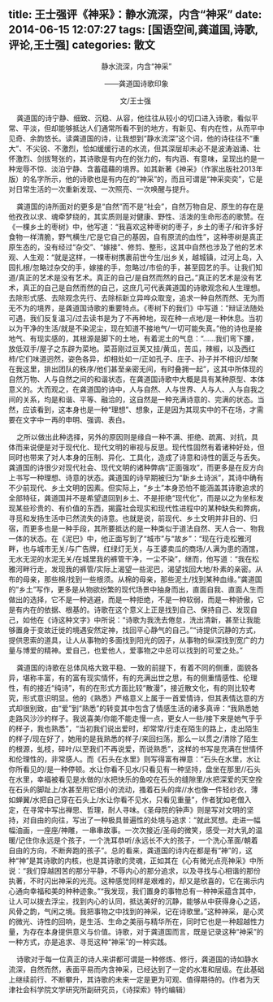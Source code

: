 title: 王士强评《神采》：静水流深，内含“神采”
date: 2014-06-15 12:07:27
tags: [国语空间,龚道国,诗歌,评论,王士强]
categories: 散文
---
 <p align="center">静水流深，内含“神采”</p> 
 <p align="center">——龚道国诗歌印象</p> 
 <p align="center">文/王士强&nbsp;</p> 
 <p>&nbsp;&nbsp;&nbsp; 龚道国的诗宁静、细致、沉稳、从容，他往往从较小的切口进入诗歌，看似平常、平淡，但却能够抵达人们通常所看不到的地方，有新见、有内在性，从而平中见奇、余韵悠长。读龚道国的诗，让我想到“静水流深”这个词，他的诗往往不“重大”、不尖锐、不激烈，恰如缓缓行进的水流，但其深层却未必不是波涛汹涌、壮怀激烈、剑拔弩张的，其诗歌是有内在的张力的，有内涵、有意味，呈现出的是一种宠辱不惊、淡泊宁静、含蓄蕴藉的境界。如其新著《神采》（作家出版社2013年版）的名字所示，他的诗歌也是有内在的“神采”的，而且可谓是“神采奕奕”，它是对日常生活的一次重新发现、一次照亮、一次唤醒与提升。</p> 
<!-- more --><p>&nbsp;&nbsp;&nbsp; 龚道国的诗所面对的更多是“自然”而不是“社会”，自然万物自足、原生的存在是他孜孜以求、魂牵梦绕的，其实质则是对健康、野性、活泼的生命形态的歌赞。在《一棵乡土的枣树》中，他写道：“我喜欢这种枣树的枣子，乡土的枣子/和许多好食物一样清脆，野气横生/它是它自己的基因，自有原流的血性”，这种枣树是真正原生态的，没有经过“杂交”、“嫁接”、修剪、整形，这其中自然也涉及了他的艺术观、人生观：“就是这样，一棵枣树携裹前世今生/出乡关，越城镇，过河上岛，入园扎根/忽略过杂交的手，嫁接的手，忽略过/市侩的手，甚至园艺的手。让我们知道/真正的艺术是没有艺术。真正的自己/是自然而然的自己。”真正的艺术是没有艺术，真正的自己是自然而然的自己，这庶几可代表龚道国的诗歌观念和人生理想。去除形式感、去除观念先行、去除标新立异哗众取宠，追求一种自然而然、无为而无不为的境界，是龚道国诗歌的重要特点。《枣树下的我们》中写道：“辩证法随处可遇，我们反复温习/过去读书是为了不再种地，现在种一点地/是一种休息。当初以为干净的生活/就是不染泥尘，现在知道不接地气/一切可能失真。”他的诗也是接地气、有现实感的，其根源是脚下的土地，有着泥土的气息：“……我们弯下腰，放低双手/屋子之东辟为菜地。菜苔刚过豆荚又挂/黄瓜，苦瓜，辣椒，以及西红柿/它们味道迥然，姿色各异，却相处如一/正如孔子、庄子、孙子并不相识/却聚在我这里，排出团队的秩序/他们甚至亲密无间，有时叠拥一起”，这其中所体现的自然万物、人与自然之间的和谐状态，在龚道国诗歌中大概是具有某种原型、本体意义的。大而观之，在龚道国的诗中，人与自然、人与世界、人与人、人与自我之间的关系，均是和谐、平等、融洽的，这自然是一种充满诗意的、完满的状态。当然，应该看到，这本身也是一种“理想”、想象，正是因为其现实中的不在场，才需要在文字中一再的申明、强调、表白。</p> 
 <p>&nbsp;&nbsp;&nbsp; 之所以做出此种选择，另外的原因则是缘自一种不满、拒绝、疏离、对抗，具体而来说便是对于现代化、现代文明的审视与反思。现代性固然有着诸种好处，但同时也带来了对人本身的压制、异化、工具化，造成了诗意和诗性的匮乏与丢失。龚道国的诗很少对现代社会、现代文明的诸种弊病“正面强攻”，而更多是在反方向上书写一种理想、诗意的状态。龚道国的诗早期被归为“新乡土诗派”，其诗中确有不少前现代、乡土文明的因素。但实际上，“乡土”本身恐怕不能涵盖其诗歌追求的全部特征，龚道国并不是希望退回到乡土、不是拒绝“现代化”，而是以之为坐标发现某些珍贵的、有价值的东西，揭露社会现实和现代性进程中的某种缺失和弊病，寻觅和发扬生活中已然流失的诗意。也就是说，前现代、乡土文明并非目的、归宿，而更多也是一种手段，其所要抵达的是一种类似于道法自然、天人合一、物我一体的状态。在《泥巴》中，他正面写到了“城市”与“故乡”：“现在行走松雅河畔，也与城市无关/与广告牌，红绿灯无关，与王婆卖瓜的商场/人满为患的酒馆，无水无泥的水泥无关/在城里我的裤管干净，一尘不染”，继而，他写道：“我在松雅河畔行走，发现我的裤管/实际上渴望一些泥巴，渴望找回大地/朴素的亲密。从布的母亲，那些棉/找到一些根须。从棉的母亲，那些泥土/找到某种血缘。”龚道国的“乡土”写作，更多是从物欲纷繁的现代场景中抽身而出，直面自我、直面人生而做出的选择，它不是一种逃避，而是一种拒绝，不是一种软弱，而是一种骄傲，它是有内在的依据、根基的。诗歌在这个意义上正是找到自己、保持自己、发现自己，如他在《诗这种文字》中所说：“诗歌为我洗去倦怠，洗出清新，甚至让我能够置身于变故迁徙的境遇安然定神，找回平心静气的自己。”“诗提供沉静的方式，提供思索的道具，让人从事物的多面找到阳光的因子，从事物的纵深找到宽广的力量与博爱的精神。爱自己，也爱他人，爱事物之中总可以找到的可爱之处。”</p> 
 <p>&nbsp;&nbsp;&nbsp; 龚道国的诗歌在总体风格大致平稳、一致的前提下，有着不同的侧重，面貌各异，堪称丰富，有的富有现实情怀，有的充满出世之思，有的侧重情感性、伦理性，有的接近“纯诗”，有的在形式方面比较“散漫”，接近散文化，有的则比较考究，形式意识明显。他的《熟悉》严格意义上属于一首爱情诗，但其表情达意的方式却很别致，由“爱”到“熟悉”的转变其中包含了情感生活的诸多真谛：“我熟悉她走路风沙沙的样子。我说喜美/你能不能走慢一点，更女人一些/接下来是她气乎乎的样子，我也熟悉”，“当初我们说出爱时，却常常/行走在陌生的路上，走出陌生的样子/现在好了，她用的是我熟悉的样子/来回扫荡，那么一以贯之/清除了陌生的根源，虬枝，碎叶/以至我们不再说爱，而说熟悉”，这样的书写是充满在世情怀和伦理性的，非常感人。而《石头在水里》则写得富有禅意：“石头在水里，水让你所看见的/是一种停顿。水让你看不见水/只看见有一种坚持，盘坐在那里//石头在水里，幸福被看见是水做的/水把快乐的鱼咬在石头的缝隙里/水把深爱的天空拴在石头的脚趾上/水甚至用它细小的流动，搔着石头的痒//水也像一件轻纱衣，薄如蝉翼/水把自己穿在石头上/水让你看不见水，只看见重量”，作者犹如老僧入定，在寻常中写出禅思、哲理，耐人寻味。《圣母院的钟声》则是写对文明的坚持，对自由的向往，写出了一种极具普遍性的处境与追求：“就此冥想。走进一幅幅油画，一座座/神雕，一串串故事。一次次接近/圣母的微笑，感受一对大乳的温暖/记住你永远是个孩子，一个洗耳恭听/永远长不大的孩子，一个洗心革面/朝着自由的方向，不断奔跑的孩子”。总的看来，龚道国的诗内在都是有“神”的，这种“神”是其诗歌的内核，也是其诗歌的灵魂，正如其在《心有微光点亮神采》中所说：“我们穿越困苦的那分平静，不辱内心的那分追求，以及寻找与心相谐的那份执著，不时闪出神采的光亮。这种感觉同样是艰难的，却又是欣喜的，它在揭示内心通向幸福和美的种种迹象。”“我发现，我们置身的事物总有一种神采蕴含其中，让人可以拨去浮尘，找到内心的认同，抵达美好的沉静，能够从中获得身心之适，风骨之韵，气闲之境。我把事物之中找到的神采，记在诗歌里。”这种神采，是心灵的微光、诗性的回响，是生活、生命之美丽与精华所在，同时它也是一种超越性力量，为存在本身提供意义与价值。诗歌，对于龚道国而言，既是记录这种“神采”的一种方式，亦是追求、寻觅这种“神采”的一种实践。</p> 
 <p>&nbsp;&nbsp;&nbsp; 诗歌对于每一位真正的诗人来讲都可谓是一种修炼、修行，龚道国的诗如静水流深，自然而然，表面平易而内含神采，已经达到了一定的水准和层级。在此基础上继续前行、不断攀升，其诗歌的未来一定是更为可观、值得期待的。(作者为天津社会科学院文学研究所副研究员，《诗探索》特约编辑）</p> 
